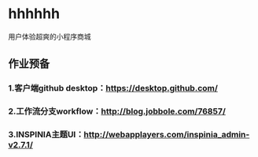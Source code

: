 # hhhhhh
用户体验超爽的小程序商城

## 作业预备
### 1.客户端github desktop：https://desktop.github.com/ 
### 2.工作流分支workflow：http://blog.jobbole.com/76857/
### 3.INSPINIA主题UI：http://webapplayers.com/inspinia_admin-v2.7.1/

